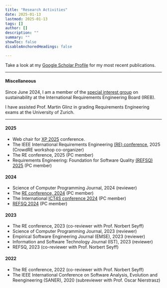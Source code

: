 ```yaml
---
title: "Research Activities" 
date: 2025-01-13
lastmod: 2025-01-13
tags: []
author: []
description: ""
summary: ""
showToc: false
disableAnchoredHeadings: false

---
```


Take a look at my [Google Scholar Profile](https://scholar.google.de/citations?user=y4KM2XAAAAAJ&hl=en) for my most recent publications.<br>

---

#### Miscellaneous
Since June 2024, I am a member of the [special interest group](https://ireb.org/en/community/special-interest-group/sig-sustainability) on sustainability at the International Requirements Engineering Board (IREB).

I have assisted Prof. Martin Glinz in grading Requirements Engineering exams at the University of Zurich. 

---
#### 2025

* Web chair for [XP 2025](https://conf.researchr.org/home/xp-2025) conference.
* The IEEE International Requirements Engineering [(RE) conference](https://conf.researchr.org/home/RE-2025), 2025 (CrowdRE workshop co-organizer)
* The RE conference, 2025 (PC member) 
* Requirements Engineering: Foundation for Software Quality [(REFSQ) 2025](https://2025.refsq.org/) (PC member)

#### 2024

* Science of Computer Programming Journal, 2024 (reviewer) 
* The [RE conference, 2024](https://conf.researchr.org/home/RE-2024) (PC member) 
* The International [ICT4S conference 2024](https://conf.researchr.org/home/ict4s-2024) (PC member)
* [REFSQ 2024](https://2024.refsq.org/) (PC member)

#### 2023

* The RE conference, 2023 (co-reviewer with Prof. Norbert Seyff) 
* Science of Computer Programming Journal, 2023 (reviewer) 
* Empirical Software Engineering Journal (EMSE), 2023 (reviewer) 
* Information and Software Technology Journal (IST), 2023 (reviewer) 
* REFSQ, 2023 (co-reviewer with Prof. Norbert Seyff)

#### 2022

* The RE conference, 2022 (co-reviewer with Prof. Norbert Seyff) 
* The IEEE International Conference on Software Analysis, Evolution and Reengineering (SANER), 2020 (subreviewer with Prof. Oscar Nierstrasz)

